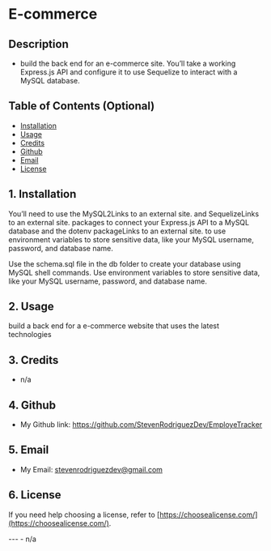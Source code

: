 # E-commerce

## Description
- build the back end for an e-commerce site. You’ll take a working Express.js API and configure it to use Sequelize to interact with a MySQL database.


## Table of Contents (Optional)

- [Installation](#Installation)
- [Usage](#usage)
- [Credits](#credits)
- [Github](#github)
- [Email](#email)
- [License](#license)

## 1. Installation

You’ll need to use the MySQL2Links to an external site. and SequelizeLinks to an external site. packages to connect your Express.js API to a MySQL database and the dotenv packageLinks to an external site. to use environment variables to store sensitive data, like your MySQL username, password, and database name.

Use the schema.sql file in the db folder to create your database using MySQL shell commands. Use environment variables to store sensitive data, like your MySQL username, password, and database name.

## 2. Usage
 build a back end for a e-commerce website that uses the latest technologies

## 3. Credits

- n/a

## 4. Github

- My Github link: https://github.com/StevenRodriguezDev/EmployeTracker

## 5. Email

- My Email: stevenrodriguezdev@gmail.com

## 6. License

If you need help choosing a license, refer to [https://choosealicense.com/](https://choosealicense.com/).

--- - n/a

 
